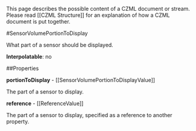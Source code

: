 This page describes the possible content of a CZML document or stream.  Please read [[CZML Structure]] for an explanation of how a CZML document is put together.

#SensorVolumePortionToDisplay

What part of a sensor should be displayed.

**Interpolatable**: no

##Properties

**portionToDisplay** - [[SensorVolumePortionToDisplayValue]]

The part of a sensor to display.


**reference** - [[ReferenceValue]]

The part of a sensor to display, specified as a reference to another property.


